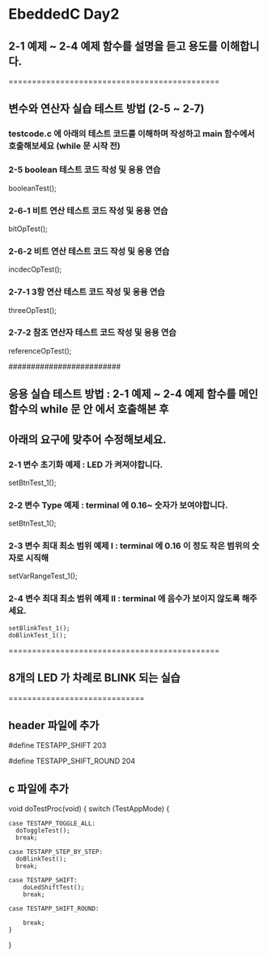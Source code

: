 # EbeddedC Day2


## 2-1 예제 ~ 2-4 예제 함수를 설명을 듣고 용도를 이해합니다.


=============================================

## 변수와 연산자 실습 테스트 방법 (2-5 ~ 2-7)


### testcode.c 에 아래의 테스트 코드를 이해하며 작성하고 main 함수에서 호출해보세요 (while 문 시작 전)

### 2-5 boolean 테스트 코드 작성 및 응용 연습

   booleanTest();

### 2-6-1 비트 연산 테스트 코드 작성 및 응용 연습

   bitOpTest();

### 2-6-2 비트 연산 테스트 코드 작성 및 응용 연습
 
   incdecOpTest();

### 2-7-1 3항 연산 테스트 코드 작성 및 응용 연습

   threeOpTest();

### 2-7-2 참조 연산자 테스트 코드 작성 및 응용 연습
 
   referenceOpTest();

#########################

## 응용 실습 테스트 방법 : 2-1 예제 ~ 2-4 예제 함수를 메인 함수의 while 문 안 에서 호출해본 후 

## 아래의 요구에 맞추어 수정해보세요.


### 2-1 변수 초기화 예제 : LED 가 켜져야합니다.

setBtnTest_1();

### 2-2 변수 Type 예제 : terminal 에 0.16~ 숫자가 보여야합니다.

setBtnTest_1();

### 2-3 변수 최대 최소 범위 예제 I : terminal 에 0.16 이 정도 작은 범위의 숫자로 시직해

setVarRangeTest_1();

### 2-4 변수 최대 최소 범위 예제 II : terminal 에 음수가 보이지 않도록 해주세요.

    setBlinkTest_1(); 
    doBlinkTest_1();    

=============================================  

##   8개의 LED 가 차례로 BLINK 되는 실습

=============================

## header 파일에 추가

#define TESTAPP_SHIFT           203

#define TESTAPP_SHIFT_ROUND     204

## c 파일에 추가

void doTestProc(void)
{ 
    switch (TestAppMode) { 
    
    case TESTAPP_TOGGLE_ALL:    
      doToggleTest();      
      break;      
      
    case TESTAPP_STEP_BY_STEP:   
      doBlinkTest();     
      break;         
      
    case TESTAPP_SHIFT:    
        doLedShiftTest();     
        break;          
        
    case TESTAPP_SHIFT_ROUND:      
    
        break;            
    }    
}



    
